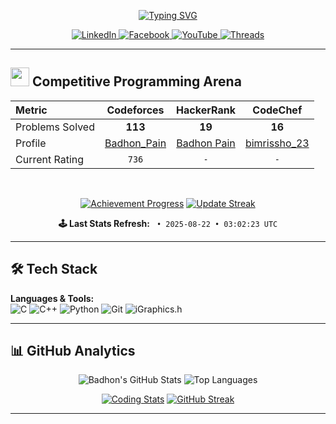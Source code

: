 <p align="center">
  <a href="https://git.io/typing-svg"><img src="https://readme-typing-svg.herokuapp.com?&font=Comic+Neue&weight=800&size=26&duration=4000&pause=900&color=E7C4F2&center=true&vCenter=true&width=435&lines=Hi+there!+I'm+Badhon;BUET+CSE+Undergrad+Student;Competitive+Programmer;Problem+Solver" alt="Typing SVG" /></a>
</p>

<p align="center">
  <a href="https://linkedin.com/in/badhon-pain-634341378">
    <img src="https://img.shields.io/badge/LinkedIn-0077B5?style=for-the-badge&logo=linkedin&logoColor=white" alt="LinkedIn">
  </a>
  <a href="https://facebook.com/share/1KyWzuuKhY/">
    <img src="https://img.shields.io/badge/Facebook-1877F2?style=for-the-badge&logo=facebook&logoColor=white" alt="Facebook">
  </a>
  <a href="https://youtube.com/@thursty_pain_2022">
    <img src="https://img.shields.io/badge/YouTube-FF0000?style=for-the-badge&logo=youtube&logoColor=white" alt="YouTube">
  </a>
  <a href="https://www.threads.net/@mr_pain_102">
    <img src="https://img.shields.io/badge/Threads-000000?style=for-the-badge&logo=threads&logoColor=white" alt="Threads">
  </a>
</p>

---
## <img src="https://media.giphy.com/media/3o7TKsQ8UQ4l4LhGz6/giphy.gif" width="30"> Competitive Programming Arena

<div align="center">

| Metric | Codeforces | HackerRank | CodeChef |
|:-------|:----------:|:----------:|:--------:|
| Problems Solved | **113** | **19** | **16** |
| Profile | [Badhon_Pain]() | [Badhon Pain]() | [bimrissho_23]() |
| Current Rating | `736` | `-` | `-` |

<br>

[![Achievement Progress](https://img.shields.io/badge/Total_Solved-148-ff69b4?style=flat-square&logo=gamejolt&logoColor=white)](https://github.com/BadhonPain)
[![Update Streak](https://img.shields.io/badge/Update_Streak-12_days-00ff88?style=flat-square&logo=reverbnation&logoColor=white)](https://github.com/BadhonPain)

**🕹️ Last Stats Refresh:** ` • 2025-08-22 • 03:02:23 UTC`

</div>

---

## 🛠️ Tech Stack
**Languages & Tools:**  
![C](https://img.shields.io/badge/C-00599C?style=for-the-badge&logo=c&logoColor=white)
![C++](https://img.shields.io/badge/C++-00599C?style=for-the-badge&logo=c%2B%2B&logoColor=white)
![Python](https://img.shields.io/badge/Python-3776AB?style=for-the-badge&logo=python&logoColor=white)
![Git](https://img.shields.io/badge/Git-F05032?style=for-the-badge&logo=git&logoColor=white)
![iGraphics.h](https://img.shields.io/badge/iGraphics-FF6600?style=for-the-badge)

---

## 📊 GitHub Analytics

<div align="center">

![Badhon's GitHub Stats](https://github-readme-stats.vercel.app/api?username=BadhonPain&show_icons=true&theme=radical&hide_border=true)
![Top Languages](https://github-readme-stats.vercel.app/api/top-langs/?username=BadhonPain&layout=compact&theme=radical&hide_border=true)

[![Coding Stats](https://github-readme-activity-graph.vercel.app/graph?username=BadhonPain&theme=react-dark&hide_border=true&area=true&custom_title=My%20Commit%20Graph)](https://github.com/BadhonPain)
[![GitHub Streak](https://streak-stats.demolab.com?user=BadhonPain&theme=holi-theme&fire=FF0000&currStreakLabel=FF0000&hide_border=true)](https://git.io/streak-stats)

</div>

---
